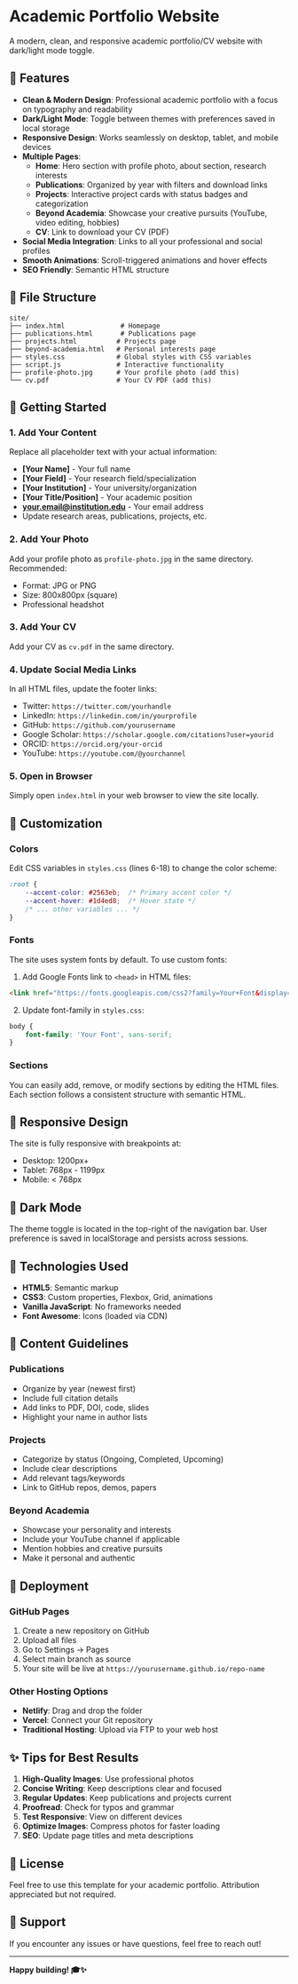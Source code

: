 # Academic Portfolio Website

A modern, clean, and responsive academic portfolio/CV website with dark/light mode toggle.

## 🎨 Features

- **Clean & Modern Design**: Professional academic portfolio with a focus on typography and readability
- **Dark/Light Mode**: Toggle between themes with preferences saved in local storage
- **Responsive Design**: Works seamlessly on desktop, tablet, and mobile devices
- **Multiple Pages**:
  - **Home**: Hero section with profile photo, about section, research interests
  - **Publications**: Organized by year with filters and download links
  - **Projects**: Interactive project cards with status badges and categorization
  - **Beyond Academia**: Showcase your creative pursuits (YouTube, video editing, hobbies)
  - **CV**: Link to download your CV (PDF)
- **Social Media Integration**: Links to all your professional and social profiles
- **Smooth Animations**: Scroll-triggered animations and hover effects
- **SEO Friendly**: Semantic HTML structure

## 📁 File Structure

```
site/
├── index.html              # Homepage
├── publications.html       # Publications page
├── projects.html          # Projects page
├── beyond-academia.html   # Personal interests page
├── styles.css             # Global styles with CSS variables
├── script.js              # Interactive functionality
├── profile-photo.jpg      # Your profile photo (add this)
└── cv.pdf                 # Your CV PDF (add this)
```

## 🚀 Getting Started

### 1. Add Your Content

Replace all placeholder text with your actual information:

- **[Your Name]** - Your full name
- **[Your Field]** - Your research field/specialization
- **[Your Institution]** - Your university/organization
- **[Your Title/Position]** - Your academic position
- **your.email@institution.edu** - Your email address
- Update research areas, publications, projects, etc.

### 2. Add Your Photo

Add your profile photo as `profile-photo.jpg` in the same directory. Recommended:
- Format: JPG or PNG
- Size: 800x800px (square)
- Professional headshot

### 3. Add Your CV

Add your CV as `cv.pdf` in the same directory.

### 4. Update Social Media Links

In all HTML files, update the footer links:
- Twitter: `https://twitter.com/yourhandle`
- LinkedIn: `https://linkedin.com/in/yourprofile`
- GitHub: `https://github.com/yourusername`
- Google Scholar: `https://scholar.google.com/citations?user=yourid`
- ORCID: `https://orcid.org/your-orcid`
- YouTube: `https://youtube.com/@yourchannel`

### 5. Open in Browser

Simply open `index.html` in your web browser to view the site locally.

## 🎨 Customization

### Colors

Edit CSS variables in `styles.css` (lines 6-18) to change the color scheme:

```css
:root {
    --accent-color: #2563eb;  /* Primary accent color */
    --accent-hover: #1d4ed8;  /* Hover state */
    /* ... other variables ... */
}
```

### Fonts

The site uses system fonts by default. To use custom fonts:

1. Add Google Fonts link to `<head>` in HTML files:
```html
<link href="https://fonts.googleapis.com/css2?family=Your+Font&display=swap" rel="stylesheet">
```

2. Update font-family in `styles.css`:
```css
body {
    font-family: 'Your Font', sans-serif;
}
```

### Sections

You can easily add, remove, or modify sections by editing the HTML files. Each section follows a consistent structure with semantic HTML.

## 📱 Responsive Design

The site is fully responsive with breakpoints at:
- Desktop: 1200px+
- Tablet: 768px - 1199px
- Mobile: < 768px

## 🌙 Dark Mode

The theme toggle is located in the top-right of the navigation bar. User preference is saved in localStorage and persists across sessions.

## 🔧 Technologies Used

- **HTML5**: Semantic markup
- **CSS3**: Custom properties, Flexbox, Grid, animations
- **Vanilla JavaScript**: No frameworks needed
- **Font Awesome**: Icons (loaded via CDN)

## 📝 Content Guidelines

### Publications
- Organize by year (newest first)
- Include full citation details
- Add links to PDF, DOI, code, slides
- Highlight your name in author lists

### Projects
- Categorize by status (Ongoing, Completed, Upcoming)
- Include clear descriptions
- Add relevant tags/keywords
- Link to GitHub repos, demos, papers

### Beyond Academia
- Showcase your personality and interests
- Include your YouTube channel if applicable
- Mention hobbies and creative pursuits
- Make it personal and authentic

## 🚀 Deployment

### GitHub Pages

1. Create a new repository on GitHub
2. Upload all files
3. Go to Settings → Pages
4. Select main branch as source
5. Your site will be live at `https://yourusername.github.io/repo-name`

### Other Hosting Options

- **Netlify**: Drag and drop the folder
- **Vercel**: Connect your Git repository
- **Traditional Hosting**: Upload via FTP to your web host

## ✨ Tips for Best Results

1. **High-Quality Images**: Use professional photos
2. **Concise Writing**: Keep descriptions clear and focused
3. **Regular Updates**: Keep publications and projects current
4. **Proofread**: Check for typos and grammar
5. **Test Responsive**: View on different devices
6. **Optimize Images**: Compress photos for faster loading
7. **SEO**: Update page titles and meta descriptions

## 📄 License

Feel free to use this template for your academic portfolio. Attribution appreciated but not required.

## 🤝 Support

If you encounter any issues or have questions, feel free to reach out!

---

**Happy building! 🎓✨**
